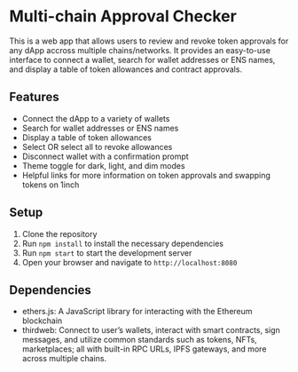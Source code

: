 # Multi-chain Approval Checker 

This is a web app that allows users to review and revoke token approvals for any dApp accross multiple chains/networks. It provides an easy-to-use interface to connect a wallet, search for wallet addresses or ENS names, and display a table of token allowances and contract approvals.

## Features

- Connect the dApp to a variety of wallets
- Search for wallet addresses or ENS names
- Display a table of token allowances
- Select OR select all to revoke allowances
- Disconnect wallet with a confirmation prompt
- Theme toggle for dark, light, and dim modes
- Helpful links for more information on token approvals and swapping tokens on 1inch

## Setup

1. Clone the repository
2. Run `npm install` to install the necessary dependencies
3. Run `npm start` to start the development server
4. Open your browser and navigate to `http://localhost:8080`

## Dependencies

- ethers.js: A JavaScript library for interacting with the Ethereum blockchain
- thirdweb: Connect to user’s wallets, interact with smart contracts, sign messages, and utilize common standards such as tokens, NFTs, marketplaces; all with built-in RPC URLs, IPFS gateways, and more across multiple chains.

